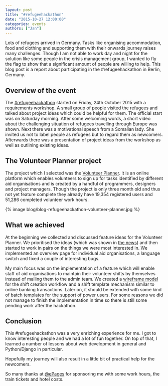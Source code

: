 ```yaml
---
layout: post
title: "#refugeehackathon"
date: "2015-10-27 12:00:00"
categories: events
authors: ["Jan"]
---
```


Lots of refugees arrived in Germany.
Tasks like organising accommodation, food and clothing and supporting them with their onwards journey raises many challenges.
Though I am not able to work day and night for the solution like some people in the crisis management group, I wanted to fly the flag to show that a significant amount of people are willing to help.
This blog post is a report about participating in the #refugeehackathon in Berlin, Germany.

## Overview of the event

The [#refugeehackathon](https://twitter.com/search?src=typd&q=%23refugeehackathon) started on Friday, 24th October 2015 with a requirements workshop.
A small group of people visited the refugees and talked about project ideas which could be helpful for them.
The official start was on Saturday morning.
After some welcoming words, a short video about the challenging situation of refugees travelling through Europe was shown.
Next there was a motivational speech from a Somalian lady.
She invited us not to label people as refugees but to regard them as newcomers.
Afterwards there was a presentation of project ideas from the workshop as well as outlining existing ideas.

## The Volunteer Planner project

The project which I selected was the [Volunteer Planner](https://volunteer-planner.org/).
It is an online platform which enables volunteers to sign up for tasks identified
by different aid organisations and is created by a handful of programmers, designers and project managers.
Though the project is only three month old and thus not yet feature complete they already have 19,354 registered users and 51,286 completed volunteer work hours.

{% image blog/blog-refugeehackathon-volunteer-planner.jpg %}

## What we achieved

At the beginning we collected and discussed feature ideas for the Volunteer Planner.
We prioritised the ideas (which was shown in
[the news](http://www.heute.de/refugee-hackathon-in-berlin-digitale-fluechtlingshilfe-in-48-stunden-von-it-leuten-40700228.html)) and then started to work in pairs on the things we were most interested in.
We implemented an overview page for individual aid organisations, a language switch and fixed a couple of interesting bugs.

My main focus was on the implementation of a feature which will enable staff of aid organisations to maintain their volunteer shifts by themselves instead of mailing them to the admin team.
We created a [wireframe model](https://gomockingbird.com/projects/fnzc6qu) for the shift creation workflow and a shift template mechanism similar to online banking transactions.
Later on, it should be extended with some kind of batch templates for the support of power users.
For some reasons we did not manage to finish the implementation in time so there is still some pending work after the hackathon.

## Conclusion

This #refugeehackathon was a very enriching experience for me.
I got to know interesting people and we had a lot of fun together.
On top of that, I learned a number of lessons about web development in general and Python/Django in particular.

Hopefully my journey will also result in a little bit of practical help for the newcomers.

So many thanks at [@ePages](https://twitter.com/ePages) for sponsoring me with some work hours, the train tickets and hotel costs.

